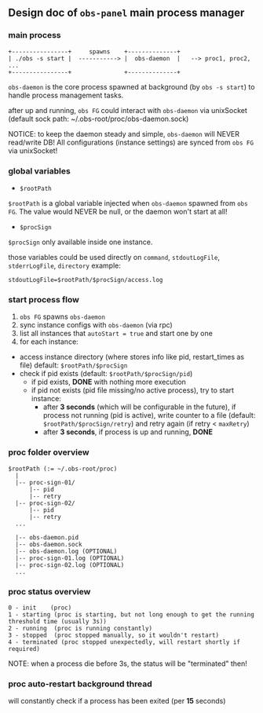 ## Design doc of `obs-panel` main process manager

### main process

```
+----------------+     spawns    +--------------+
| ./obs -s start |  -----------> |  obs-daemon  |   --> proc1, proc2, ...
+----------------+               +--------------+
```

`obs-daemon` is the core process spawned at background (by `obs -s start`) to handle process management tasks.

after up and running, `obs FG` could interact with `obs-daemon` via unixSocket (default sock path: ~/.obs-root/proc/obs-daemon.sock)

NOTICE: to keep the daemon steady and simple, `obs-daemon` will NEVER read/write DB! All configurations (instance settings) are synced from `obs FG` via unixSocket!

### global variables

- `$rootPath`

`$rootPath` is a global variable injected when `obs-daemon` spawned from `obs FG`. The value would NEVER be null, or the daemon won't start at all!

- `$procSign`

`$procSign` only available inside one instance.

those variables could be used directly on `command`, `stdoutLogFile`, `stderrLogFile`, `directory` example:

```
stdoutLogFile=$rootPath/$procSign/access.log
```

### start process flow

1. `obs FG` spawns `obs-daemon`
2. sync instance configs with `obs-daemon` (via rpc)
3. list all instances that `autoStart = true` and start one by one
4. for each instance:
  - access instance directory (where stores info like pid, restart_times as file) default: `$rootPath/$procSign`
  - check if pid exists (default: `$rootPath/$procSign/pid`)
    - if pid exists, **DONE** with nothing more execution
    - if pid not exists (pid file missing/no active process), try to start instance:
      - after **3 seconds** (which will be configurable in the future), if process not running (pid is active), write counter to a file (default: `$rootPath/$procSign/retry`) and retry again (if retry < `maxRetry`)
      - after **3 seconds**, if process is up and running, **DONE**


### proc folder overview

```
$rootPath (:= ~/.obs-root/proc)
  |
  |-- proc-sign-01/
      |-- pid
      |-- retry
  |-- proc-sign-02/
      |-- pid
      |-- retry
  ...

  |-- obs-daemon.pid
  |-- obs-daemon.sock
  |-- obs-daemon.log (OPTIONAL)
  |-- proc-sign-01.log (OPTIONAL)
  |-- proc-sign-02.log (OPTIONAL)
  ...

```

### proc status overview

```
0 - init    (proc)
1 - starting (proc is starting, but not long enough to get the running threshold time (usually 3s))
2 - running  (proc is running constantly)
3 - stopped  (proc stopped manually, so it wouldn't restart)
4 - terminated (proc stopped unexpectedly, will restart shortly if required)
```

NOTE: when a process die before 3s, the status will be "terminated" then!

### proc auto-restart background thread

will constantly check if a process has been exited (per **15** seconds)